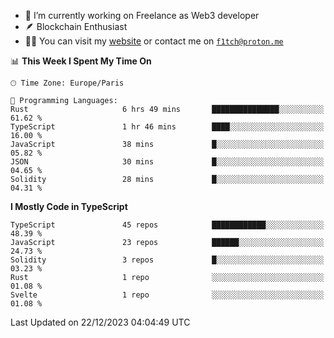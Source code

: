 - 🔭 I’m currently working on Freelance as Web3 developer
- 🪶 Blockchain Enthusiast
- 👨‍💻 You can visit my [website](https://f1tch.xyz) or contact me on [`f1tch@proton.me`](mailto:f1tch@proton.me)

<!--START_SECTION:waka-->
📊 **This Week I Spent My Time On** 

```text
🕑︎ Time Zone: Europe/Paris

💬 Programming Languages: 
Rust                     6 hrs 49 mins       ███████████████░░░░░░░░░░   61.62 % 
TypeScript               1 hr 46 mins        ████░░░░░░░░░░░░░░░░░░░░░   16.00 % 
JavaScript               38 mins             █░░░░░░░░░░░░░░░░░░░░░░░░   05.82 % 
JSON                     30 mins             █░░░░░░░░░░░░░░░░░░░░░░░░   04.65 % 
Solidity                 28 mins             █░░░░░░░░░░░░░░░░░░░░░░░░   04.31 % 
```

**I Mostly Code in TypeScript** 

```text
TypeScript               45 repos            ████████████░░░░░░░░░░░░░   48.39 % 
JavaScript               23 repos            ██████░░░░░░░░░░░░░░░░░░░   24.73 % 
Solidity                 3 repos             █░░░░░░░░░░░░░░░░░░░░░░░░   03.23 % 
Rust                     1 repo              ░░░░░░░░░░░░░░░░░░░░░░░░░   01.08 % 
Svelte                   1 repo              ░░░░░░░░░░░░░░░░░░░░░░░░░   01.08 % 
```




 Last Updated on 22/12/2023 04:04:49 UTC
<!--END_SECTION:waka-->
